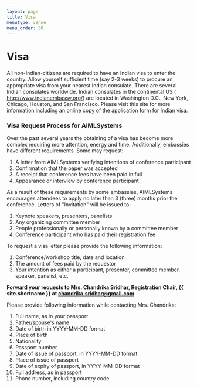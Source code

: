 ```yaml
---
layout: page
title: Visa
menutype: venue
menu_order: 50
---
```


# Visa

All non-Indian-citizens are required to have an Indian visa to enter the country. Allow yourself sufficient time (say 2-3 weeks) to procure an appropriate visa from your nearest Indian consulate. There are several Indian consulates worldwide. Indian consulates in the continental US ( http://www.indianembassy.org/) are located in Washington D.C., New York, Chicago, Houston, and San Francisco. Please visit this site for more information including an online copy of the application form for Indian visa.

### Visa Request Process for AIMLSystems

Over the past several years the obtaining of a visa has become more complex requiring more attention, energy and time. Additionally, embassies have different requirements. Some may request:

1. A letter from AIMLSystems verifying intentions of conference participant
1. Confirmation that the paper was accepted
1. A receipt that conference fees have been paid in full
1. Appearance or interview by conference participant

As a result of these requirements by some embassies, AIMLSystems encourages attendees to apply no later than 3 (three) months prior the conference. Letters of "Invitation" will be issued to:

1. Keynote speakers, presenters, panelists
1. Any organizing committee member
1. People professionally or personally known by a committee member
1. Conference participant who has paid their registration fee

To request a visa letter please provide the following information:

1. Conference/workshop title, date and location
1. The amount of fees paid by the requestor
1. Your intention as either a participant, presenter, committee member, speaker, panelist, etc.

**Forward your requests to Mrs. Chandrika Sridhar, Registration Chair, {{ site.shortname }} at chandrika.sridhar@gmail.com**

Please provide following information while contacting Mrs. Chandrika:

1. Full name, as in your passport
1. Father/spouse's name
1. Date of birth in YYYY-MM-DD format
1. Place of birth
1. Nationality
1. Passport number
1. Date of issue of passport, in YYYY-MM-DD format
1. Place of issue of passport
1. Date of expiry of passport, in YYYY-MM-DD format
1. Full address, as in passport
1. Phone number, including country code
